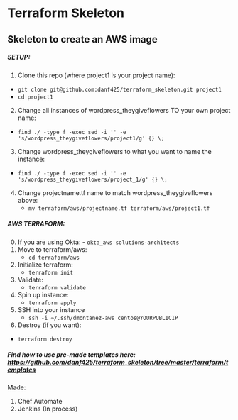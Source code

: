 # Terraform Skeleton

## Skeleton to create an AWS image

##### SETUP:
1. Clone this repo (where project1 is your project name):  
  - `git clone git@github.com:danf425/terraform_skeleton.git project1`  
  - `cd project1`  
2. Change all instances of wordpress_theygiveflowers TO your own project name:  
  - `find ./ -type f -exec sed -i '' -e 's/wordpress_theygiveflowers/project1/g' {} \;`  
3. Change wordpress_theygiveflowers to what you want to name the instance:  
  - `find ./ -type f -exec sed -i '' -e 's/wordpress_theygiveflowers/project_1/g' {} \;`  
4. Change projectname.tf name to match wordpress_theygiveflowers above:  
   - `mv terraform/aws/projectname.tf terraform/aws/project1.tf`  
  
##### AWS TERRAFORM:
0. If you are using Okta: - `okta_aws solutions-architects`
1. Move to terraform/aws:  
   - `cd terraform/aws`  
2. Initialize terraform:  
   - `terraform init`  
3. Validate:  
   - `terraform validate`  
4. Spin up instance:  
   - `terraform apply`  
5. SSH into your instance
   - `ssh -i ~/.ssh/dmontanez-aws centos@YOURPUBLICIP`
00. Destroy (if you want):  
   - `terraform destroy`  


##### Find how to use pre-made templates here: https://github.com/danf425/terraform_skeleton/tree/master/terraform/templates
Made: 
1. Chef Automate 
2. Jenkins (In process)
